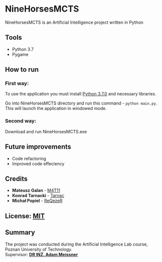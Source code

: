 # NineHorsesMCTS
NineHorsesMCTS is an  Artificial Intelligence project written in Python

## Tools
* Python 3.7
* Pygame

## How to run
### First way: 
To use the application you must install [Python 3.7.0](https://www.python.org/downloads/release/python-370/)
and necessary libraries.  

Go into NineHorsesMCTS directory and run this command - `python main.py`.
This will launch the application in windowed mode.
### Second way:
Download and run NineHorsesMCTS.exe

## Future improvements
* Code refactoring
* Improved code effeciency

## Credits
* **Mateusz Galan** - [M4T11](https://github.com/M4T11)
* **Konrad Tarnacki** - [Tarnac](https://github.com/Tarnac)
* **Michał Popiel** - [ReQezeR](https://github.com/ReQezeR)



## License: [MIT](https://choosealicense.com/licenses/mit/)

## Summary
The project was conducted during the Artificial Intelligence Lab course, Poznan University of Technology.  
Supervisor: [**DR INŻ. Adam Meissner**](https://sin.put.poznan.pl/people/details/adam.meissner)

